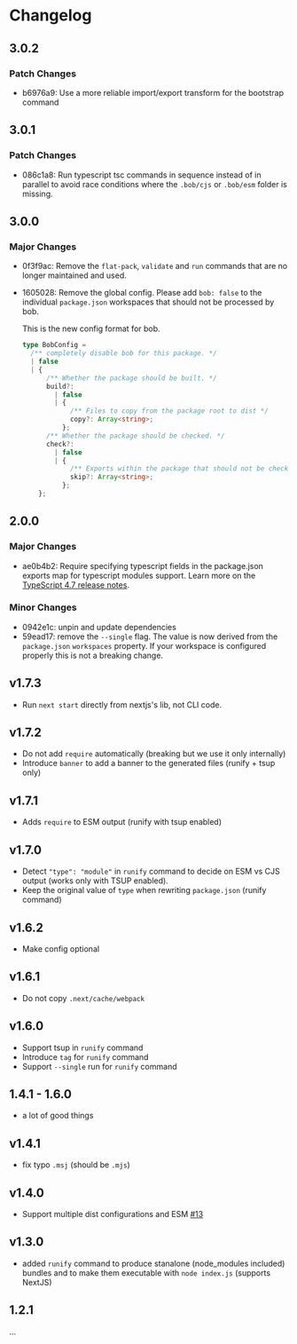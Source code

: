 # Changelog

## 3.0.2

### Patch Changes

- b6976a9: Use a more reliable import/export transform for the bootstrap command

## 3.0.1

### Patch Changes

- 086c1a8: Run typescript tsc commands in sequence instead of in parallel to avoid race conditions where the `.bob/cjs` or `.bob/esm` folder is missing.

## 3.0.0

### Major Changes

- 0f3f9ac: Remove the `flat-pack`, `validate` and `run` commands that are no longer maintained and used.
- 1605028: Remove the global config. Please add `bob: false` to the individual `package.json` workspaces that should not be processed by bob.

  This is the new config format for bob.

  ```ts
  type BobConfig =
    /** completely disable bob for this package. */
    | false
    | {
        /** Whether the package should be built. */
        build?:
          | false
          | {
              /** Files to copy from the package root to dist */
              copy?: Array<string>;
            };
        /** Whether the package should be checked. */
        check?:
          | false
          | {
              /** Exports within the package that should not be checked. */
              skip?: Array<string>;
            };
      };
  ```

## 2.0.0

### Major Changes

- ae0b4b2: Require specifying typescript fields in the package.json exports map for typescript modules support.
  Learn more on the [TypeScript 4.7 release notes](https://devblogs.microsoft.com/typescript/announcing-typescript-4-7/#package-json-exports-imports-and-self-referencing).

### Minor Changes

- 0942e1c: unpin and update dependencies
- 59ead17: remove the `--single` flag. The value is now derived from the `package.json` `workspaces` property. If your workspace is configured properly this is not a breaking change.

## v1.7.3

- Run `next start` directly from nextjs's lib, not CLI code.

## v1.7.2

- Do not add `require` automatically (breaking but we use it only internally)
- Introduce `banner` to add a banner to the generated files (runify + tsup only)

## v1.7.1

- Adds `require` to ESM output (runify with tsup enabled)

## v1.7.0

- Detect `"type": "module"` in `runify` command to decide on ESM vs CJS output (works only with TSUP enabled).
- Keep the original value of `type` when rewriting `package.json` (runify command)

## v1.6.2

- Make config optional

## v1.6.1

- Do not copy `.next/cache/webpack`

## v1.6.0

- Support tsup in `runify` command
- Introduce `tag` for `runify` command
- Support `--single` run for `runify` command

## 1.4.1 - 1.6.0

- a lot of good things

## v1.4.1

- fix typo `.msj` (should be `.mjs`)

## v1.4.0

- Support multiple dist configurations and ESM [#13](https://github.com/kamilkisiela/bob/pull/13)

## v1.3.0

- added `runify` command to produce stanalone (node_modules included) bundles and to make them executable with `node index.js` (supports NextJS)

## 1.2.1

...
